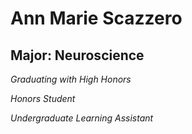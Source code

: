 ﻿# Ann Marie Scazzero

## Major: Neuroscience

*Graduating with High Honors*

*Honors Student*

*Undergraduate Learning Assistant*

<img class="markdownImage" src="./markdownAssetPath/Congrats-from-LBC.png" alt=""/>


<img class="markdownImage" src="./markdownAssetPath/as-Scazzero-img-UURAF.jpeg" alt=""/>


<img class="markdownImage" src="./markdownAssetPath/as-Scazzero-img-Motivated Behavior Symposium Lab.PNG" alt=""/>

